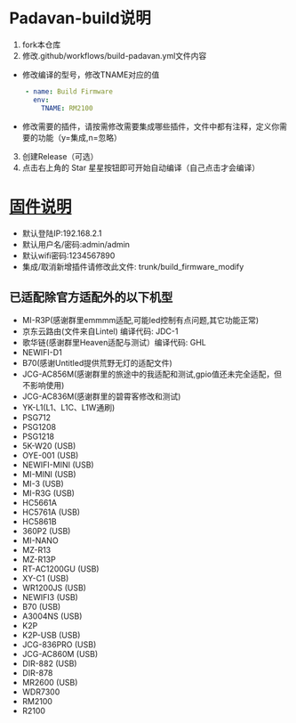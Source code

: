 # Padavan-build说明
1. fork本仓库
2. 修改.github/workflows/build-padavan.yml文件内容
- 修改编译的型号，修改TNAME对应的值    
```YAML
    - name: Build Firmware
      env:
        TNAME: RM2100
```
- 修改需要的插件，请按需修改需要集成哪些插件，文件中都有注释，定义你需要的功能（y=集成,n=忽略）
3. 创建Release（可选）
4. 点击右上角的 Star 星星按钮即可开始自动编译（自己点击才会编译）

# [固件说明](https://github.com/chongshengB/rt-n56u)
- 默认登陆IP:192.168.2.1
- 默认用户名/密码:admin/admin
- 默认wifi密码:1234567890
- 集成/取消新增插件请修改此文件: trunk/build_firmware_modify

## 已适配除官方适配外的以下机型
- MI-R3P(感谢群里emmmm适配,可能led控制有点问题,其它功能正常)
- 京东云路由(文件来自Lintel) 编译代码: JDC-1
- 歌华链(感谢群里Heaven适配与测试）编译代码: GHL
- NEWIFI-D1
- B70(感谢Untitled提供荒野无灯的适配文件)
- JCG-AC856M(感谢群里的旅途中的我适配和测试,gpio值还未完全适配，但不影响使用)
- JCG-AC836M(感谢群里的碧霄客修改和测试)
- YK-L1(L1、L1C、L1W通刷)
- PSG712
- PSG1208
- PSG1218
- 5K-W20 (USB)
- OYE-001 (USB)
- NEWIFI-MINI (USB)
- MI-MINI (USB)
- MI-3 (USB)
- MI-R3G (USB)
- HC5661A
- HC5761A (USB)
- HC5861B
- 360P2 (USB)
- MI-NANO
- MZ-R13
- MZ-R13P
- RT-AC1200GU (USB)
- XY-C1 (USB)
- WR1200JS (USB)
- NEWIFI3 (USB)
- B70 (USB)
- A3004NS (USB)
- K2P
- K2P-USB (USB)
- JCG-836PRO (USB)
- JCG-AC860M (USB)
- DIR-882 (USB)
- DIR-878
- MR2600 (USB)
- WDR7300
- RM2100
- R2100


